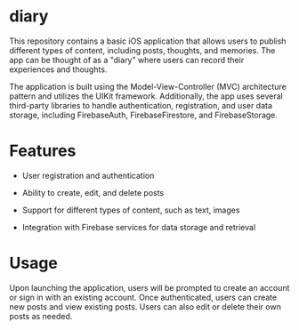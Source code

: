 # diary

This repository contains a basic iOS application that allows users to publish different types of content, including posts, thoughts, and memories. The app can be thought of as a "diary" where users can record their experiences and thoughts.

The application is built using the Model-View-Controller (MVC) architecture pattern and utilizes the UIKit framework. Additionally, the app uses several third-party libraries to handle authentication, registration, and user data storage, including FirebaseAuth, FirebaseFirestore, and FirebaseStorage.

# Features
- User registration and authentication

- Ability to create, edit, and delete posts

- Support for different types of content, such as text, images

- Integration with Firebase services for data storage and retrieval

# Usage
Upon launching the application, users will be prompted to create an account or sign in with an existing account. Once authenticated, users can create new posts and view existing posts. Users can also edit or delete their own posts as needed.
